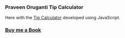 ### Praveen Oruganti Tip Calculator

Here with the [Tip Calculator](https://praveenoruganti.github.io/praveenoruganti-vanilla-js/0_Projects/praveenoruganti-tip-calculator) developed using JavaScript.

### [Buy me a Book](https://bit.ly/388sUbE)

